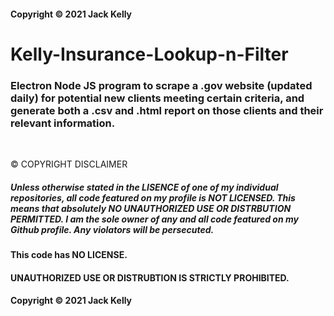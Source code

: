 #### Copyright ©️ 2021 Jack Kelly
# Kelly-Insurance-Lookup-n-Filter

### Electron Node JS program to scrape a .gov website (updated daily) for potential new clients meeting certain criteria, and generate both a .csv and .html report on those clients and their relevant information.

<br>

©️ COPYRIGHT DISCLAIMER
 ##### Unless otherwise stated in the LISENCE of one of my individual repositories, all code featured on my profile is NOT LICENSED. This means that absolutely NO UNAUTHORIZED USE OR DISTRBUTION PERMITTED. I am the sole owner of any and all code featured on my Github profile. Any violators will be persecuted.
 
#### This code has NO LICENSE.
#### UNAUTHORIZED USE OR DISTRUBTION IS STRICTLY PROHIBITED.
#### Copyright ©️ 2021 Jack Kelly
